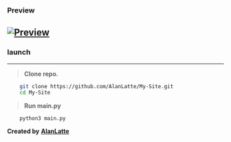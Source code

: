 ### Preview
[![Preview](https://media.giphy.com/media/ch2ciUYhhQ1e7zhmIc/giphy.gif "Preview")](http://https://media.giphy.com/media/ch2ciUYhhQ1e7zhmIc/giphy.gif "Preview")
------------
###  launch
---
> __Clone repo.__
```sh
	git clone https://github.com/AlanLatte/My-Site.git
	cd My-Site
```
>**Run main.py**
```python3
	python3 main.py
```

**Created by** __[AlanLatte](t.me/alanlatte)__
